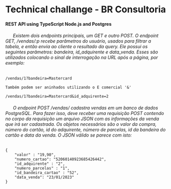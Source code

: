 # Technical challange - BR Consultoria
#### REST API using TypeScript Node.js and Postgres



###### &nbsp;&nbsp;&nbsp;&nbsp;&nbsp;&nbsp;Existem dois endpoints principais, um GET e outro POST. O endpoint GET, /vendas/:p recebe parâmetros do usuário, usados para filtrar a tabela, e então envia ao cliente o resultado da query. Ele possui os seguintes parâmetros: bandeira, id_adquirente e data_venda. Esses são utilizados colocando o sinal de interrogação na URL após a página, por exemplo:
```
/vendas/1?bandeira=Mastercard

Também podem ser aninhados utilizando o E comercial '&'

/vendas/1?bandeira=Mastercard&id_adquirente=2
```
###### &nbsp;&nbsp;&nbsp;&nbsp;&nbsp;&nbsp;O endpoint POST /vendas/ cadastra vendas em um banco de dados PostgreSQL. Para fazer isso, deve receber uma requisição POST contendo no corpo da requisição um arquivo JSON com as informações da venda que irá ser cadastrada. Os objetos necessários são o valor da compra, número do cartão, id do adquirente, número de parcelas, id da bandeira do cartão e data da venda. O JSON válido se parece com isto:
```
{
    "valor" : "19,90",
    "numero_cartao": "52060140923685426442",
    "id_adquirente" : "2",
    "numero_parcelas" : "1",
    "id_bandeira_cartao" : "52",
    "data_venda": "23/01/2023"
}
```
